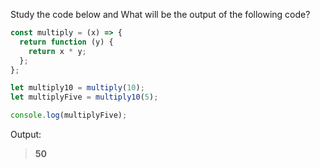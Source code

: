 Study the code below and What will be the output of the following code?

```js
const multiply = (x) => {
  return function (y) {
    return x * y;
  };
};

let multiply10 = multiply(10);
let multiplyFive = multiply10(5);

console.log(multiplyFive);
```

Output:

> **50**
